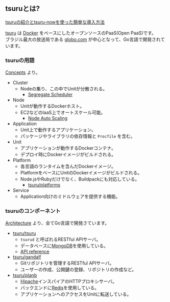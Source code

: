 ## tsuruとは?

[tsuruの紹介とtsuru-nowを使った簡単な導入方法](https://qiita.com/hiconyan/items/eefb8bcb5cd25191c5e8)

[tsuru](https://github.com/tsuru/tsuru) は [Docker](https://www.docker.com) をベースにしたオープンソースのPaaS(Open PaaS)です。  
ブラジル最大の放送局である [globo.com](http://www.globo.com/) が中心となって、Go言語で開発されています。

### tsuruの用語

[Concepts](https://docs.tsuru.io/stable/understanding/concepts.html) より。

- Cluster
    - Nodeの集り、この中でUnitが分散される。
        - [Segregate Scheduler](https://docs.tsuru.io/stable/managing/segregate-scheduler.html)
- Node
    - Unitが動作するDockerホスト。
    - EC2などのIaaS上でオートスケール可能。
        - [Node Auto Scaling](https://docs.tsuru.io/stable/advanced_topics/node_scaling.html)
- Application
    - Unit上で動作するアプリケーション。
    - パッケージやライブラリの依存情報と `Procfile` を含む。
- Unit
    - アプリケーションが動作するDockerコンテナ。
    - デプロイ時にDockerイメージがビルドされる。
- Platform
    - 各言語のランタイムを含んだDockerイメージ。
    - PlatformをベースにUnitのDockerイメージがビルドされる。
    - Node.jsやRubyだけでなく、Buildpackにも対応している。
        - [tsuru/platforms](https://github.com/tsuru/platforms)
- Service
    - Application向けのミドルウェアを提供する機能。

### tsuruのコンポーネント

[Architecture](https://docs.tsuru.io/stable/understanding/architecture.html) より、全てGo言語で開発さています。

- [tsuru/tsuru](https://github.com/tsuru/tsuru)
    - `tsurud` と呼ばれるRESTful APIサーバ。
    - データベースに[MongoDB](https://www.mongodb.com)を使用している。
    - [API reference](https://docs.tsuru.io/stable/reference/api.html)
- [tsuru/gandalf](https://github.com/tsuru/gandalf)
    - Gitリポジトリを管理するRESTful APIサーバ。
    - ユーザーの作成、公開鍵の登録、リポジトリの作成など。
- [tsuru/planb](https://github.com/tsuru/planb)
    - [Hipache](https://github.com/hipache/hipache)インスパイアのHTTPプロキシサーバ。
    - バックエンドに[Redis](https://redis.io)を使用している。
    - アプリケーションへのアクセスをUnitに転送している。
